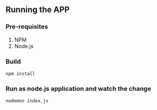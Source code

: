 ## Running the APP

### Pre-requisites
1. NPM
2. Node.js


### Build
```
npm install
```

### Run as node.js application and watch the change
```
nodemon index.js
```
